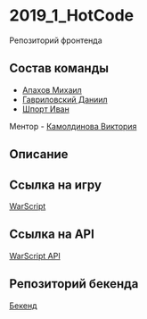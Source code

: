 # 2019_1_HotCode

Репозиторий фронтенда

## Состав команды

- [Апахов Михаил](https://github.com/Apakhov)
- [Гавриловский Даниил](https://github.com/GDVFox)
- [Шпорт Иван](https://github.com/IvanShport)

Ментор - [Камолдинова Виктория](https://github.com/VictoriaOtm)

## Описание

## Ссылка на игру

[WarScript](https://warscript.now.sh)

## Ссылка на API

[WarScript API](http://apidoc.warscript.tech/)

## Репозиторий бекенда
 
[Бекенд](https://github.com/go-park-mail-ru/2019_1_HotCode)
